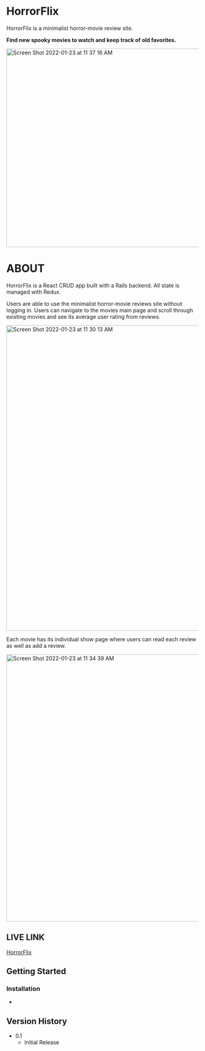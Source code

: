 #  HorrorFlix

HorrorFlix is a minimalist horror-movie review site. 

**Find new spooky movies to watch and keep track of old favorites.**

<img width="520" alt="Screen Shot 2022-01-23 at 11 37 16 AM" src="https://user-images.githubusercontent.com/38967615/150688448-220b1d6f-5b90-4355-9452-410975669682.png">


#  ABOUT

HorrorFlix is a React CRUD app built with a Rails backend. All state is managed with Redux.

Users are able to use the minimalist horror-movie reviews site without logging in. Users can navigate to the movies main page and scroll through existing movies and see its average user rating from reviews. 

<img width="800" alt="Screen Shot 2022-01-23 at 11 30 13 AM" src="https://user-images.githubusercontent.com/38967615/150688243-2e8300fb-580c-40ad-a320-89f0b9790492.png">

Each movie has its individual show page where users can read each review as well as add a review. 

<img width="700" alt="Screen Shot 2022-01-23 at 11 34 39 AM" src="https://user-images.githubusercontent.com/38967615/150688335-ef2cd50b-d93f-4402-96ea-bfeda3316bad.png">


## LIVE LINK
[HorrorFlix](https://scarymovies.netlify.app/)


## Getting Started

### Installation

* 


## Version History

* 0.1
    * Initial Release

